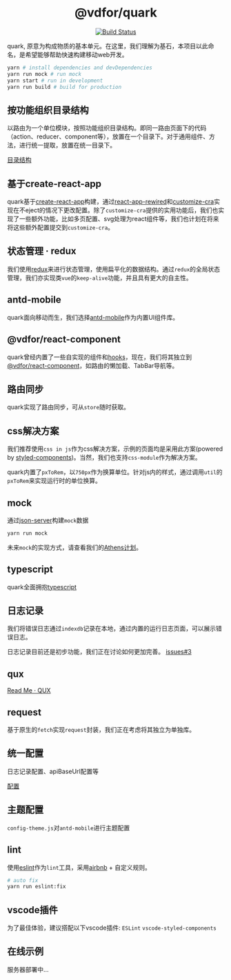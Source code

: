 <h1 align='center'>@vdfor/quark</h1>

<div align='center'>

[![Build Status](https://travis-ci.org/vdfor/quark.svg?branch=master)](https://travis-ci.org/vdfor/quark)

</div>

quark, 原意为构成物质的基本单元。在这里，我们理解为基石，本项目以此命名，是希望能够帮助快速构建移动web开发。

```bash
yarn # install dependencies and devDependencies
yarn run mock # run mock
yarn start # run in development
yarn run build # build for production
```

## 按功能组织目录结构

以路由为一个单位模块，按照功能组织目录结构。即同一路由页面下的代码（action、reducer、component等），放置在一个目录下。对于通用组件、方法，进行统一提取，放置在统一目录下。

[目录结构](docs/directory-structure.md)

## 基于create-react-app

quark基于[create-react-app](https://github.com/facebook/create-react-app.git)构建，通过[react-app-rewired](https://github.com/timarney/react-app-rewired.git)和[customize-cra](https://github.com/arackaf/customize-cra)实现在不eject的情况下更改配置。除了`customize-cra`提供的实用功能后，我们也实现了一些额外功能，比如多页配置、svg处理为react组件等，我们也计划在将来将这些额外配置提交到`customize-cra`。

## 状态管理 · redux

我们使用[redux](https://github.com/reduxjs/redux)来进行状态管理，使用扁平化的数据结构。通过`redux`的全局状态管理，我们亦实现类`vue`的`keep-alive`功能，并且具有更大的自主性。


## antd-mobile

quark面向移动而生，我们选择[antd-mobile](https://mobile.ant.design/index-cn)作为内置UI组件库。

## @vdfor/react-component

quark曾经内置了一些自实现的组件和[hooks](https://reactjs.org/docs/hooks-intro.html)，现在，我们将其独立到[@vdfor/react-component](https://github.com/vdfor/react-component.git)，如路由的懒加载、TabBar导航等。

## 路由同步

quark实现了路由同步，可从`store`随时获取。

## css解决方案

我们推荐使用`css in js`作为css解决方案，示例的页面均是采用此方案(powered by [styled-components](https://github.com/styled-components/styled-components))。当然，我们也支持`css-module`作为解决方案。

quark内置了`pxToRem`，以`750px`作为换算单位。针对js内的样式，通过调用`util`的`pxToRem`来实现运行时的单位换算。

## mock

通过[json-server](https://github.com/typicode/json-server)构建`mock`数据

```bash
yarn run mock
```

未来`mock`的实现方式，请查看我们的[Athens计划](docs/about-athens.md)。

## typescript

quark全面拥抱[typescript](https://www.typescriptlang.org)

## 日志记录

我们将错误日志通过`indexdb`记录在本地，通过内置的运行日志页面，可以展示错误日志。

日志记录目前还是初步功能，我们正在讨论如何更加完善。 [issues#3](https://github.com/vdfor/quark/issues/3)

## qux

[Read Me · QUX](docs/about-qux.md)

## request

基于原生的`fetch`实现`request`封装，我们正在考虑将其独立为单独库。

## 统一配置

日志记录配置、apiBaseUrl配置等

[配置](docs/about-config.md)

## 主题配置

`config-theme.js`对`antd-mobile`进行主题配置

## lint

使用[eslint](https://github.com/eslint/eslint)作为`lint`工具，采用[airbnb](https://github.com/airbnb/javascript) + 自定义规则。

```bash
# auto fix
yarn run eslint:fix
```

## vscode插件

为了最佳体验，建议搭配以下vscode插件: `ESLint` `vscode-styled-components`

## 在线示例

服务器部署中...
